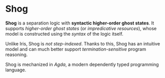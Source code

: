# Shog

**Shog** is a separation logic with **syntactic higher-order ghost states**.
It supports *higher-order ghost states* (or *impredicative resources*),
whose model is constructed using the *syntax* of the logic itself.

Unlike Iris, Shog is *not step-indexed*.
Thanks to this, Shog has an intuitive model and can much better support
*termination-sensitive* program reasoning.

Shog is mechanized in *Agda*, a modern dependently typed programming language.

